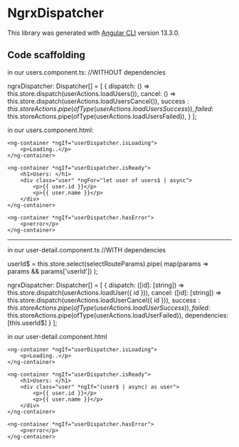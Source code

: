 # NgrxDispatcher

This library was generated with [Angular CLI](https://github.com/angular/angular-cli) version 13.3.0.

## Code scaffolding
in our users.component.ts: 
//WITHOUT dependencies

ngrxDispatcher: Dispatcher[] = [
    {
      dispatch: () => this.store.dispatch(userActions.loadUsers()),
      cancel: () => this.store.dispatch(userActions.loadUsersCancel()),
      success$: this.storeActions.pipe(ofType(userActions.loadUsersSuccess)),
      failed$: this.storeActions.pipe(ofType(userActions.loadUsersFailed)),
    }
];

in our users.component.html:

<div [ngrxDispatcher]="ngrxDispatcher" #userDispatcher="ngrxDispatcher">

    <ng-container *ngIf="userDispatcher.isLoading">
        <p>Loading..</p>
    </ng-container>

    <ng-container *ngIf="userDispatcher.isReady">
        <h1>Users: </h1>
        <div class="user" *ngFor="let user of users$ | async">
            <p>{{ user.id }}</p>
            <p>{{ user.name }}</p>
        </div>
    </ng-container>

    <ng-container *ngIf="userDispatcher.hasError">
        <p>error</p>
    </ng-container>

</div>

--------------------------------------------------------------------------
in our user-detail.component.ts
//WITH dependencies

userId$ = this.store.select(selectRouteParams).pipe(
    map(params => params && params['userId'])
);

ngrxDispatcher: Dispatcher[] = [
    {
      dispatch: ([id]: [string]) => this.store.dispatch(userActions.loadUser({ id })),
      cancel: ([id]: [string]) => this.store.dispatch(userActions.loadUserCancel({ id })),
      success$: this.storeActions.pipe(ofType(userActions.loadUserSuccess)),
      failed$: this.storeActions.pipe(ofType(userActions.loadUserFailed)),
      dependencies: [this.userId$]
    }
];

in our user-detail.component.html

<div [ngrxDispatcher]="ngrxDispatcher" #userDispatcher="ngrxDispatcher">

    <ng-container *ngIf="userDispatcher.isLoading">
        <p>Loading..</p>
    </ng-container>

    <ng-container *ngIf="userDispatcher.isReady">
        <h1>Users: </h1>
        <div class="user" *ngIf="(user$ | async) as user">
            <p>{{ user.id }}</p>
            <p>{{ user.name }}</p>
        </div>
    </ng-container>

    <ng-container *ngIf="userDispatcher.hasError">
        <p>error</p>
    </ng-container>

</div>
